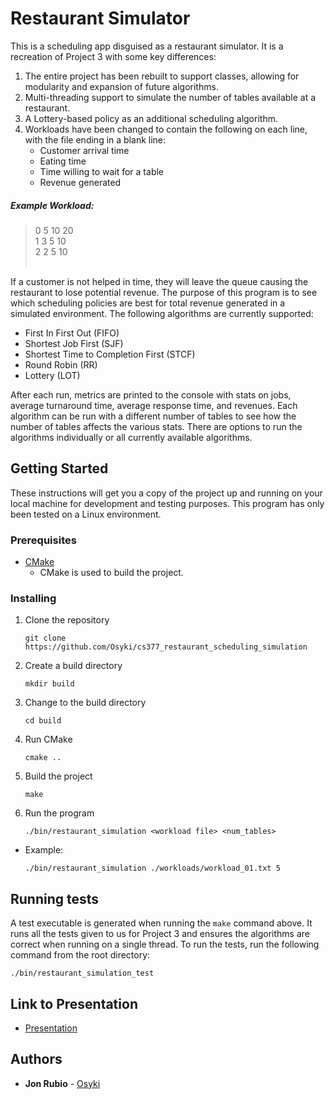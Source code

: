 # Restaurant Simulator
This is a scheduling app disguised as a restaurant simulator. It is a recreation of Project 3 with some key differences:

1. The entire project has been rebuilt to support classes, allowing for modularity and expansion of future algorithms.
2. Multi-threading support to simulate the number of tables available at a restaurant. 
3. A Lottery-based policy as an additional scheduling algorithm.
4. Workloads have been changed to contain the following on each line, with the file ending in a blank line: 
    - Customer arrival time 
    - Eating time
    - Time willing to wait for a table
    - Revenue generated 

##### Example Workload:
>0 5 10 20<br>
>1 3 5 10<br>
>2 2 5 10<br>
><br>

If a customer is not helped in time, they will leave the queue causing the restaurant to lose potential revenue. The purpose of this program is to see which scheduling policies are best for total revenue generated in a simulated environment. The following algorithms are currently supported:

- First In First Out (FIFO)
- Shortest Job First (SJF)
- Shortest Time to Completion First (STCF)
- Round Robin (RR)
- Lottery (LOT)

After each run, metrics are printed to the console with stats on jobs, average turnaround time, average response time, and revenues. Each algorithm can be run with a different number of tables to see how the number of tables affects the various stats. There are options to run the algorithms individually or all currently available algorithms.

## Getting Started

These instructions will get you a copy of the project up and running on your local machine for development and testing purposes. This program has only been tested on a Linux environment.

### Prerequisites

- [CMake](https://cmake.org/download/)
    - CMake is used to build the project.

### Installing

1. Clone the repository
    ```
    git clone https://github.com/Osyki/cs377_restaurant_scheduling_simulation
    ```
2. Create a build directory
    ```
    mkdir build
    ```
3. Change to the build directory
    ```
    cd build
    ```
4. Run CMake
    ```
    cmake ..
    ```
5. Build the project
    ```
    make
    ```
6. Run the program
    ```
    ./bin/restaurant_simulation <workload file> <num_tables>
    ```
- Example:
    ```
    ./bin/restaurant_simulation ./workloads/workload_01.txt 5
    ```

## Running tests

A test executable is generated when running the `make` command above. It runs all the tests given to us for Project 3 and ensures the algorithms are correct when running on a single thread. To run the tests, run the following command from the root directory:
```
./bin/restaurant_simulation_test
```

## Link to Presentation
- [Presentation](https://google.com)

## Authors

- **Jon Rubio** - [Osyki](https://github.com/Osyki)